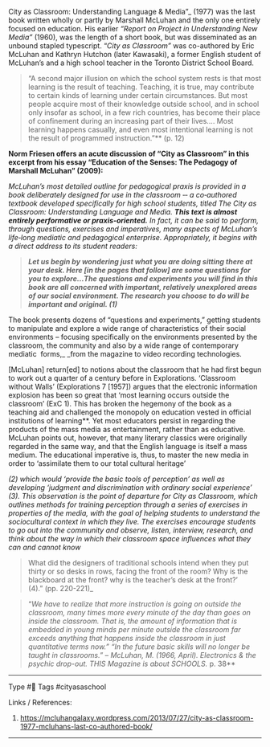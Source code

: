 
City as Classroom: Understanding Language & Media”_ (1977) was the last book written wholly or partly by Marshall McLuhan and the only one entirely focused on education. His earlier _“Report on Project in Understanding New Media”_ (1960), was the length of a short book, but was disseminated as an unbound stapled typescript. “_City as Classroom”_ was co-authored by Eric McLuhan and Kathryn Hutchon (later Kawasaki), a former English student of McLuhan’s and a high school teacher in the Toronto District School Board.

>“A second major illusion on which the school system rests is that most learning is the result of teaching. Teaching, it is true, may contribute to certain kinds of learning under certain circumstances. But most people acquire most of their knowledge outside school, and in school only insofar as school, in a few rich countries, has become their place of confinement during an increasing part of their lives…. Most learning happens casually, and even most intentional learning is not the result of programmed instruction.”** (p. 12)


**Norm Friesen offers an acute discussion of “City as Classroom” in this excerpt from his essay “Education of the Senses: The Pedagogy of Marshall McLuhan” (2009):**

_McLuhan’s most detailed outline for pedagogical praxis is provided in a book deliberately designed for use in the classroom ‐‐ a co‐authored textbook developed specifically for high school students, titled The City as Classroom: Understanding Language and Media. **This text is almost entirely performative or praxis‐oriented.** In fact, it can be said to perform, through questions, exercises and imperatives, many aspects of McLuhan’s life‐long mediatic and pedagogical enterprise. Appropriately, it begins with a direct address to its student readers:_

>**_Let us begin by wondering just what you are doing sitting there at your desk. Here [in the pages that follow] are some questions for you to explore…The questions and experiments you will find in this book are all concerned with important, relatively unexplored areas of our social environment. The research you choose to do will be important and original. (1)_**

The book presents dozens of “questions and experiments,” getting students to manipulate and explore a wide range of characteristics of their social environments – focusing specifically on the environments presented by the classroom, the community and also by a wide range of contemporary mediatic  forms,_ _from the magazine to video recording technologies.

[McLuhan] return[ed] to notions about the classroom that he had first begun to work out a quarter of a century before in Explorations. ‘Classroom without Walls’ (Explorations 7 [1957]) argues that the electronic information explosion has been so great that ‘most learning occurs outside the classroom’ (ExC 1). This has broken the hegemony of the book as a teaching aid and challenged the monopoly on education vested in official institutions of learning**. Yet most educators persist in regarding the products of the mass media as entertainment, rather than as educative. McLuhan points out, however, that many literary classics were originally regarded in the same way, and that the English language is itself a mass medium. The educational imperative is, thus, to master the new media in order to ‘assimilate them to our total cultural heritage’

_(2) which would ‘provide the basic tools of perception’ as well as developing ‘judgment and discrimination with ordinary social experience’ (3). This observation is the point of departure for City as Classroom, which outlines methods for training perception through a series of exercises in properties of the media, with the goal of helping students to understand the sociocultural context in which they live. The exercises encourage students to go out into the community and observe, listen, interview, research, and think about the way in which their classroom space influences what they can and cannot know_

> What did the designers of traditional schools intend when they put thirty or so desks in rows, facing the front of the room? Why is the blackboard at the front? why is the teacher’s desk at the front?’ (4).” (pp. 220-221)_

>“_We have to realize that more instruction is going on outside the classroom, many times more every minute of the day than goes on inside the classroom. That is, the amount of information that is embedded in young minds per minute outside the classroom far exceeds anything that happens inside the classroom in just quantitative terms now.”_ _“In the future basic skills will no longer be taught in classrooms.”_ – _McLuhan, M. (1966, April). Electronics & the psychic drop-out. THIS Magazine is about SCHOOLS._ p. 38**

---
Type #🌲 
Tags #cityasaschool 

Links / References:

1) https://mcluhangalaxy.wordpress.com/2013/07/27/city-as-classroom-1977-mcluhans-last-co-authored-book/


---